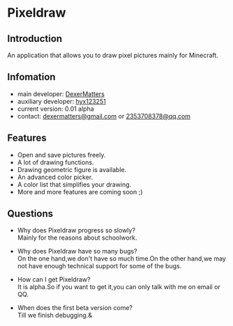 # Pixeldraw
## Introduction
An application that allows you to draw pixel pictures mainly for Minecraft.
## Infomation
- main developer: [DexerMatters](https://github.com/DexerMatters)
- auxiliary developer: [hyx123251](https://github.com/hyx123251)
- current version: 0.01 alpha
- contact: dexermatters@gmail.com or 2353708378@qq.com  
## Features
- Open and save pictures freely.
- A lot of drawing functions.
- Drawing geometric figure is available.
- An advanced color picker.
- A color list that simplifies your drawing.
- More and more features are coming soon ;)
## Questions
- Why does Pixeldraw progress so slowly?  
Mainly for the reasons about schoolwork.
  
- Why does Pixeldraw have so many bugs?  
On the one hand,we don't have so much time.On the other hand,we may not have enough technical support for some of the bugs.
- How can I get Pixeldraw?  
It is alpha.So if you want to get it,you can only talk with me on email or QQ.
- When does the first beta version come?  
Till we finish debugging.&
